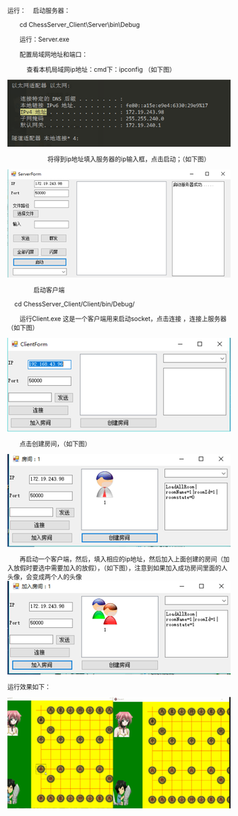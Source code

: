 运行：
    启动服务器：
    
        cd ChessServer_Client\Server\bin\Debug
        
        运行：Server.exe 
        
        
        配置局域网地址和端口：
        
        
            查看本机局域网ip地址：cmd下：ipconfig （如下图）
            
![image](https://github.com/zhoutengshen/ChessServer_Client/blob/master/img/ip.PNG)
            
            
            将得到ip地址填入服务器的ip输入框，点击启动；（如下图）
            
            
![image](https://github.com/zhoutengshen/ChessServer_Client/blob/master/img/server.PNG)
            
            
    启动客户端
    
        cd ChessServer_Client/Client/bin/Debug/
        
    
        运行Client.exe 这是一个客户端用来启动socket，点击连接 ，连接上服务器（如下图）
        
![image](https://github.com/zhoutengshen/ChessServer_Client/blob/master/img/client.PNG)
        
        点击创建房间，（如下图）
        
![image](https://github.com/zhoutengshen/ChessServer_Client/blob/master/img/createRoom.PNG)
        
        
        再启动一个客户端，然后，填入相应的ip地址，然后加入上面创建的房间（加入放假时要选中需要加入的放假），（如下图），注意到如果加入成功房间里面的人头像，会变成两个人的头像
        ![image](https://github.com/zhoutengshen/ChessServer_Client/blob/master/img/joinRoom.PNG)
        
 运行效果如下：
 
 ![image](https://github.com/zhoutengshen/ChessServer_Client/blob/master/img/888.gif)
 
